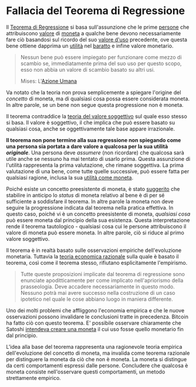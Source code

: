 # Fallacia del Teorema di Regressione



Il [Teorema di Regressione]() si basa sull'assunzione che le prime [persone]() che attribuiscono [valore]() di [moneta]() a qualche bene devono necessariamente fare ciò basandosi sul ricordo del suo [valore d'uso]() precedente, ove questa bene ottiene dapprima un [utilità]() nel [baratto]()  e infine valore monetario.

> Nessun bene può essere impiegato per funzionare come mezzo di scambio se, immediatamente prima del suo uso per questo scopo, esso non abbia un valore di scambio basato su altri usi.
>
> Mises: L'[Azione Umana]()

Va notato che la teoria non prova semplicemente a spiegare l'origine del _concetto_ di moneta, ma di qualsiasi cosa possa essere considerata moneta. In altre parole, se un bene non segue questa progressione non è moneta.

Il teorema contraddice la [teoria del valore soggettivo]() sul quale esso stesso si basa. Il valore è soggettivo, il che implica che può essere basato su qualsiasi cosa, anche se oggettivamente tale base appare irrazionale.

**Il teorema non pone termine alla sua regressione non spiegando come una persona sia portata a dare valore a qualcosa per la sua utilità _originale_**. Una persona deve _assumere_ (non ricordare) che qualcosa sarà utile anche se nessuno ha mai tentato di usarlo prima. Questa assunzione di l'utilità rappresenta la prima valutazione, che rimane soggettiva. La prima valutazione di una bene, come tutte quelle successive, può essere fatta per qualsiasi ragione, inclusa la sua [utilità come moneta]().

Poiché esiste un concetto preesistente di moneta, è stato [suggerito]() che stabilire in anticipo lo _status_ di moneta relativo al bene è di per sé sufficiente a soddisfare il teorema. In altre parole la moneta non deve seguire la progressione indicata dal teorema nella pratica effettiva. In questo caso, poiché vi è un concetto preesistente di moneta, _qualsiasi cosa_ può essere moneta dal principio della sua esistenza. Questa interpretazione rende il teorema tautologico - qualsiasi cosa cui le persone attribuiscono il valore di moneta può essere moneta. In altre parole, ciò si riduce al primo valore soggettivo.

Il teorema è in realtà basato sulle osservazioni empiriche dell'evoluzione monetaria. Tuttavia la [teoria economica razionale]() sulla quale è basato il teorema, così come il teorema stesso, rifiutano esplicitamente l'empirismo.

> Tutte queste proposizioni implicate dal teorema di regressione sono enunciate apoditticamente per come implicato nell'apriorismo della prasseologia. Deve accadere necessariamente in questo modo. Nessuno potrà mai avere successo nella costruzione di un caso ipotetico nel quale le cose abbiano luogo in maniera differente.

Uno dei molti problemi che affliggono l'economia empirica e che le nuove osservazioni possono invalidare le conclusioni tratte in precedenza. Bitcoin ha fatto ciò con questo teorema. E' possibile osservare chiaramente che Satoshi [intendeva creare una moneta]() il cui uso fosse quello monetario fin dal principio. 

L'idea alla base del teorema rappresenta una ragionevole teoria empirica dell'evoluzione del concetto di moneta, ma invalida come teorema razionale per distinguere la moneta da ciò che non è moneta. La moneta si distingue da certi comportamenti espressi dalle persone. Concludere che qualcosa è moneta consiste nell'osservare questi comportamenti, un metodo strettamente empirico. 